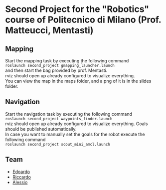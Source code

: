 # Second Project for the "Robotics" course of Politecnico di Milano (Prof. Matteucci, Mentasti)

## Mapping
Start the mapping task by executing the following command</br>
`roslaunch second_project gmapping_launcher.launch`</br>
and then start the bag provided by prof. Mentasti.</br>
rviz should open up already configured to visualize everything.</br>
You can view the map in the maps folder, and a png of it is in the slides folder.

## Navigation
Start the navigation task by executing the following command</br>
`roslaunch second_project waypoints_finder.launch`</br>
rviz should open up already configured to visualize everything. Goals should be published automatically.</br>
In case you want to manually set the goals for the robot execute the following command</br>
`roslaunch second_project scout_mini_amcl.launch`</br>

## Team

- [Edoardo](https://github.com/Janoww)
- [Riccardo](https://github.com/BonfantiRiccardo)
- [Alessio](https://github.com/BiscottiBiscottati)
